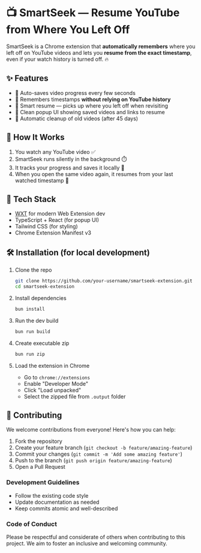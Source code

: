 # 📺 SmartSeek — Resume YouTube from Where You Left Off

SmartSeek is a Chrome extension that **automatically remembers** where you left off on YouTube videos and lets you **resume from the exact timestamp**, even if your watch history is turned off. 🔥

## ✨ Features

- 🔁 Auto-saves video progress every few seconds
- 📌 Remembers timestamps **without relying on YouTube history**
- 🧠 Smart resume — picks up where you left off when revisiting
- 🧭 Clean popup UI showing saved videos and links to resume
- 🧼 Automatic cleanup of old videos (after 45 days)

## 🚀 How It Works

1. You watch any YouTube video ✅
2. SmartSeek runs silently in the background ⏱️
3. It tracks your progress and saves it locally 💾
4. When you open the same video again, it resumes from your last watched timestamp 🎯

## 🧪 Tech Stack

- [WXT](https://wxt.dev) for modern Web Extension dev
- TypeScript + React (for popup UI)
- Tailwind CSS (for styling)
- Chrome Extension Manifest v3

## 🛠 Installation (for local development)

1. Clone the repo

   ```bash
   git clone https://github.com/your-username/smartseek-extension.git
   cd smartseek-extension
   ```

2. Install dependencies

   ```bash
   bun install
   ```

3. Run the dev build

   ```bash
   bun run build
   ```

4. Create executable zip

   ```bash
   bun run zip
   ```

5. Load the extension in Chrome
   - Go to `chrome://extensions`
   - Enable "Developer Mode"
   - Click "Load unpacked"
   - Select the zipped file from `.output` folder

## 🤝 Contributing

We welcome contributions from everyone! Here's how you can help:

1. Fork the repository
2. Create your feature branch (`git checkout -b feature/amazing-feature`)
3. Commit your changes (`git commit -m 'Add some amazing feature'`)
4. Push to the branch (`git push origin feature/amazing-feature`)
5. Open a Pull Request

### Development Guidelines

- Follow the existing code style
- Update documentation as needed
- Keep commits atomic and well-described

### Code of Conduct

Please be respectful and considerate of others when contributing to this project. We aim to foster an inclusive and welcoming community.
